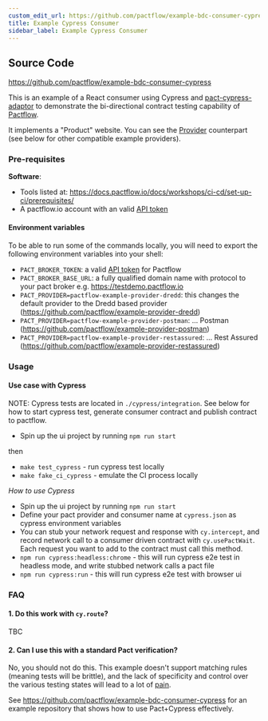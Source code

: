 ```yaml
---
custom_edit_url: https://github.com/pactflow/example-bdc-consumer-cypress/edit/main/README.md
title: Example Cypress Consumer
sidebar_label: Example Cypress Consumer
---
```


<!-- This file has been synced from the pactflow/example-bdc-consumer-cypress repository. Please do not edit it directly. The URL of the source file can be found in the custom_edit_url value above -->

## Source Code

https://github.com/pactflow/example-bdc-consumer-cypress


This is an example of a React consumer using Cypress and [pact-cypress-adaptor](https://www.npmjs.com/package/@pactflow/pact-cypress-adaptor) to demonstrate the bi-directional contract testing capability of [Pactflow](https://pactflow.io).

It implements a "Product" website. You can see the [Provider](https://github.com/pactflow/example-pactflow-example-provider-dredd) counterpart (see below for other compatible example providers).

### Pre-requisites

**Software**:

- Tools listed at: https://docs.pactflow.io/docs/workshops/ci-cd/set-up-ci/prerequisites/
- A pactflow.io account with an valid [API token](https://docs.pactflow.io/docs/getting-started/#configuring-your-api-token)

#### Environment variables

To be able to run some of the commands locally, you will need to export the following environment variables into your shell:

- `PACT_BROKER_TOKEN`: a valid [API token](https://docs.pactflow.io/docs/getting-started/#configuring-your-api-token) for Pactflow
- `PACT_BROKER_BASE_URL`: a fully qualified domain name with protocol to your pact broker e.g. https://testdemo.pactflow.io
- `PACT_PROVIDER=pactflow-example-provider-dredd`: this changes the default provider to the Dredd based provider (https://github.com/pactflow/example-provider-dredd)
- `PACT_PROVIDER=pactflow-example-provider-postman`: ... Postman (https://github.com/pactflow/example-provider-postman)
- `PACT_PROVIDER=pactflow-example-provider-restassured`: ... Rest Assured (https://github.com/pactflow/example-provider-restassured)

### Usage

#### Use case with Cypress

NOTE: Cypress tests are located in `./cypress/integration`. See below for how to start cypress test, generate consumer contract and publish contract to pactflow.

- Spin up the ui project by running `npm run start`

then

- `make test_cypress` - run cypress test locally
- `make fake_ci_cypress` - emulate the CI process locally

_How to use Cypress_

- Spin up the ui project by running `npm run start`
- Define your pact provider and consumer name at `cypress.json` as cypress environment variables
- You can stub your network request and response with `cy.intercept`, and record network call to a consumer driven contract with `cy.usePactWait`. Each request you want to add to the contract must call this method.
- `npm run cypress:headless:chrome` - this will run cypress e2e test in headless mode, and write stubbed network calls a pact file
- `npm run cypress:run` - this will run cypress e2e test with browser ui

### FAQ

#### 1. Do this work with `cy.route`?

TBC

#### 2. Can I use this with a standard Pact verification?

No, you should not do this. This example doesn't support matching rules (meaning tests will be brittle), and the lack of specificity and control over the various testing states will lead to a lot of [pain](https://pactflow.io/blog/a-disastrous-tale-of-ui-testing-with-pact/).

See https://github.com/pactflow/example-bdc-consumer-cypress for an example repository that shows how to use Pact+Cypress effectively.
